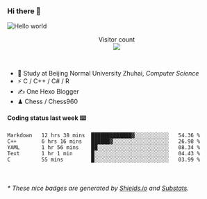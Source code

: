 ### Hi there 👋


<img src="https://raw.githubusercontent.com/sagar-viradiya/sagar-viradiya/master/resources/banner.png" alt="Hello world">
<p align="center"> 
  Visitor count<br/>
  <img src="https://profile-counter.glitch.me/youszoe/count.svg" />
</p>

<br/>


- 🍻  Study at Beijing Normal University Zhuhai, _Computer Science_
- ⚡  C / C++ / C# / R
- ✍️  One Hexo Blogger
- ♟  Chess / Chess960 


#### Coding status last week ⌨️

<!--START_SECTION:waka-->
```text
Markdown   12 hrs 38 mins  █████████████▓░░░░░░░░░░░   54.36 % 
C++        6 hrs 16 mins   ██████▓░░░░░░░░░░░░░░░░░░   26.98 % 
YAML       1 hr 56 mins    ██░░░░░░░░░░░░░░░░░░░░░░░   08.34 % 
Text       1 hr 1 min      █░░░░░░░░░░░░░░░░░░░░░░░░   04.43 % 
C          55 mins         █░░░░░░░░░░░░░░░░░░░░░░░░   03.99 % 
```
<!--END_SECTION:waka-->

<br/>

<center><img src="http://ghchart.rshah.org/409ba5/yousazoe" alt="" /></center>


<h6>* These nice badges are generated by <a href="https://shields.io/">Shields.io</a> and <a href="https://github.com/spencerwooo/Substats">Substats</a>.</h6>
